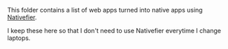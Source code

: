 This folder contains a list of web apps turned into native apps using
[Nativefier](https://github.com/jiahaog/nativefier).

I keep these here so that I don't need to use Nativefier everytime I
change laptops.
